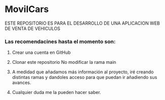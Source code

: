 # MovilCars
ESTE REPOSITORIO ES PARA EL DESARROLLO DE UNA APLICACION WEB DE VENTA DE VEHICULOS

<h3>Las recomendacines hasta el momento son:</h3>

1. Crear una cuenta en GitHub 

2. Clonar este repositorio No modificar la rama main 

3. A medidad que añadamos más información al proyecto, iré creando distintas ramas y dandoles acceso para que puedan ir añadiendo sus avances. 

4. Cualquier duda me la pueden hacer saber.

